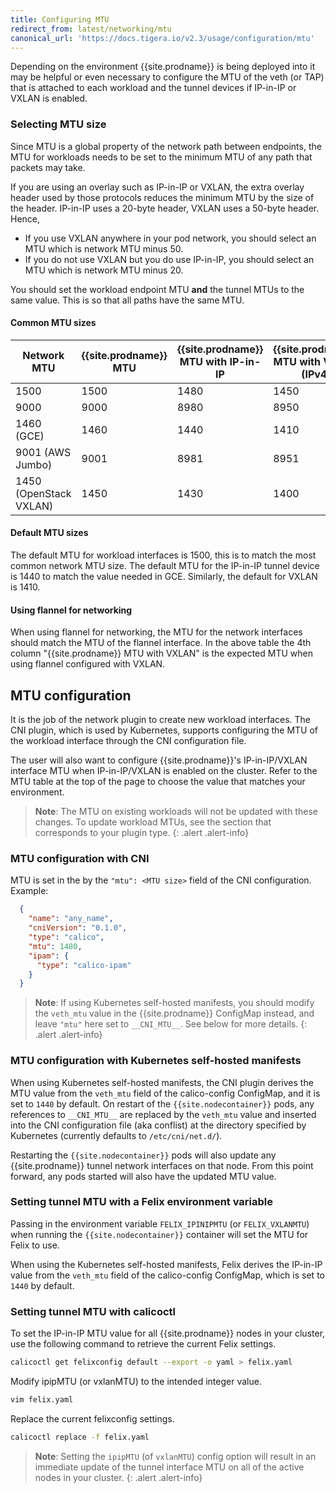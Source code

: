 ```yaml
---
title: Configuring MTU
redirect_from: latest/networking/mtu
canonical_url: 'https://docs.tigera.io/v2.3/usage/configuration/mtu'
---
```


Depending on the environment {{site.prodname}} is being deployed into it may be
helpful or even necessary to configure the MTU of the veth (or TAP) that is
attached to each workload and the tunnel devices if IP-in-IP or VXLAN is enabled.

### Selecting MTU size

Since MTU is a global property of the network path between endpoints, the MTU for
workloads needs to be set to the minimum MTU of any path that packets may take.

If you are using an overlay such as IP-in-IP or VXLAN, the extra overlay header
used by those protocols reduces the minimum MTU by the size of the header.  IP-in-IP uses
a 20-byte header, VXLAN uses a 50-byte header.  Hence,

- If you use VXLAN anywhere in your pod network, you should select an MTU which is
  network MTU minus 50.
- If you do not use VXLAN but you do use IP-in-IP, you should select an MTU which is
  network MTU minus 20.

You should set the workload endpoint MTU **and** the tunnel MTUs to the same value.
This is so that all paths have the same MTU.

#### Common MTU sizes

| Network MTU | {{site.prodname}} MTU | {{site.prodname}} MTU with IP-in-IP | {{site.prodname}} MTU with VXLAN (IPv4) |
|-------------|------------|--------------------------|------------------------------|
| 1500 | 1500 | 1480 | 1450 |
| 9000 | 9000 | 8980 | 8950 |
| 1460 (GCE) | 1460 | 1440 | 1410 |
| 9001 (AWS Jumbo) | 9001 | 8981 | 8951 |
| 1450 (OpenStack VXLAN) | 1450 | 1430 | 1400 |

#### Default MTU sizes

The default MTU for workload interfaces is 1500, this is to match the most
common network MTU size. The default MTU for the IP-in-IP tunnel device
is 1440 to match the value needed in GCE.  Similarly, the default for VXLAN
is 1410.

#### Using flannel for networking

When using flannel for networking, the MTU for the network interfaces
should match the MTU of the flannel interface.  In the above table the 4th
column "{{site.prodname}} MTU with VXLAN" is the expected MTU when using flannel
configured with VXLAN.

## MTU configuration

It is the job of the network plugin to create new workload interfaces.  The CNI plugin, which is used by
Kubernetes, supports configuring the MTU of the workload interface through the CNI configuration file.

The user will also want to configure {{site.prodname}}'s IP-in-IP/VXLAN interface MTU when
IP-in-IP/VXLAN is enabled on the cluster. Refer to the MTU table at the top of the page
to choose the value that matches your environment.

> **Note**: The MTU on existing workloads will not be updated with these changes. To update
workload MTUs, see the section that corresponds to your plugin type.
{: .alert .alert-info}

### MTU configuration with CNI

MTU is set in the by the `"mtu": <MTU size>` field of the CNI configuration. Example:

```json
  {
    "name": "any_name",
    "cniVersion": "0.1.0",
    "type": "calico",
    "mtu": 1480,
    "ipam": {
      "type": "calico-ipam"
    }
  }
```

> **Note**: If using Kubernetes self-hosted manifests, you should modify the
`veth_mtu` value in the {{site.prodname}} ConfigMap instead, and leave `"mtu"` here
set to `__CNI_MTU__`. See below for more details.
{: .alert .alert-info}

### MTU configuration with Kubernetes self-hosted manifests

When using Kubernetes self-hosted manifests, the CNI plugin derives the MTU value
from the `veth_mtu` field of the calico-config ConfigMap, and it is set to `1440`
by default. On restart of the `{{site.nodecontainer}}` pods, any references to
`__CNI_MTU__` are replaced by the `veth_mtu` value and inserted into the CNI
configuration file (aka conflist) at the directory specified by Kubernetes
(currently defaults to `/etc/cni/net.d/`).

Restarting the `{{site.nodecontainer}}` pods will also update any {{site.prodname}}
tunnel network interfaces on that node. From this point forward, any pods
started will also have the updated MTU value.

### Setting tunnel MTU with a Felix environment variable

Passing in the environment variable `FELIX_IPINIPMTU` (or `FELIX_VXLANMTU`) when running the
`{{site.nodecontainer}}` container will set the MTU for Felix to use.

When using the Kubernetes self-hosted manifests, Felix derives the IP-in-IP value from
the `veth_mtu` field of the calico-config ConfigMap, which is set to `1440` by default.

### Setting tunnel MTU with calicoctl

To set the IP-in-IP MTU value for all {{site.prodname}} nodes in your cluster, use the
following command to retrieve the current Felix settings.

```bash
calicoctl get felixconfig default --export -o yaml > felix.yaml
```

Modify ipipMTU (or vxlanMTU) to the intended integer value.

```bash
vim felix.yaml
```

Replace the current felixconfig settings.

```bash
calicoctl replace -f felix.yaml
```

> **Note**: Setting the `ipipMTU` (of `vxlanMTU`) config option will result in an immediate
> update of the tunnel interface MTU on all of the active nodes in your cluster.
{: .alert .alert-info}
